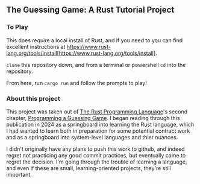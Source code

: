 ## The Guessing Game: A Rust Tutorial Project

### To Play

This does require a local install of Rust, and if you need to you can find excellent instructions at https://www.rust-lang.org/tools/install[https://www.rust-lang.org/tools/install]. 

`clone` this repository down, and from a terminal or powershell `cd` into the repository. 

From here, run `cargo run` and follow the prompts to play! 

### About this project

This project was taken out of [The Rust Programming Language](https://doc.rust-lang.org/book/)'s second chapter, [Programming a Guessing Game](https://doc.rust-lang.org/book/ch02-00-guessing-game-tutorial.html). I began reading through this publication in 2024 as a springboard into learning the Rust language, which I had wanted to learn both in preparation for some potential contract work and as a springboard into system-level languages and thier nuances. 

I didn't originally have any plans to push this work to github, and indeed regret not practicing any good commit practices, but eventually came to regret the decision. I'm going through the trouble of learning a language, and even if these are small, learning-oriented projects, they're still important. 
